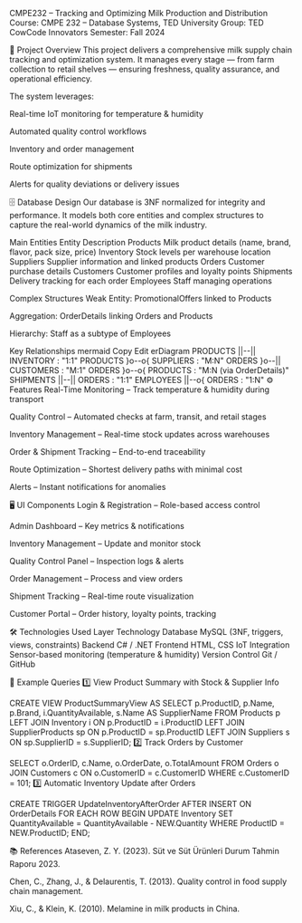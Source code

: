 CMPE232 – Tracking and Optimizing Milk Production and Distribution
Course: CMPE 232 – Database Systems, TED University
Group: TED CowCode Innovators
Semester: Fall 2024

📌 Project Overview
This project delivers a comprehensive milk supply chain tracking and optimization system. It manages every stage — from farm collection to retail shelves — ensuring freshness, quality assurance, and operational efficiency.

The system leverages:

Real-time IoT monitoring for temperature & humidity

Automated quality control workflows

Inventory and order management

Route optimization for shipments

Alerts for quality deviations or delivery issues

🗄 Database Design
Our database is 3NF normalized for integrity and performance.
It models both core entities and complex structures to capture the real-world dynamics of the milk industry.

Main Entities
Entity	Description
Products	Milk product details (name, brand, flavor, pack size, price)
Inventory	Stock levels per warehouse location
Suppliers	Supplier information and linked products
Orders	Customer purchase details
Customers	Customer profiles and loyalty points
Shipments	Delivery tracking for each order
Employees	Staff managing operations

Complex Structures
Weak Entity: PromotionalOffers linked to Products

Aggregation: OrderDetails linking Orders and Products

Hierarchy: Staff as a subtype of Employees

Key Relationships
mermaid
Copy
Edit
erDiagram
    PRODUCTS ||--|| INVENTORY : "1:1"
    PRODUCTS }o--o{ SUPPLIERS : "M:N"
    ORDERS }o--|| CUSTOMERS : "M:1"
    ORDERS }o--o{ PRODUCTS : "M:N (via OrderDetails)"
    SHIPMENTS ||--|| ORDERS : "1:1"
    EMPLOYEES ||--o{ ORDERS : "1:N"
⚙️ Features
Real-Time Monitoring – Track temperature & humidity during transport

Quality Control – Automated checks at farm, transit, and retail stages

Inventory Management – Real-time stock updates across warehouses

Order & Shipment Tracking – End-to-end traceability

Route Optimization – Shortest delivery paths with minimal cost

Alerts – Instant notifications for anomalies

🖥 UI Components
Login & Registration – Role-based access control

Admin Dashboard – Key metrics & notifications

Inventory Management – Update and monitor stock

Quality Control Panel – Inspection logs & alerts

Order Management – Process and view orders

Shipment Tracking – Real-time route visualization

Customer Portal – Order history, loyalty points, tracking

🛠 Technologies Used
Layer	Technology
Database	MySQL (3NF, triggers, views, constraints)
Backend	C# / .NET
Frontend	HTML, CSS
IoT Integration	Sensor-based monitoring (temperature & humidity)
Version Control	Git / GitHub

📂 Example Queries
1️⃣ View Product Summary with Stock & Supplier Info

CREATE VIEW ProductSummaryView AS
SELECT p.ProductID, p.Name, p.Brand, i.QuantityAvailable, s.Name AS SupplierName
FROM Products p
LEFT JOIN Inventory i ON p.ProductID = i.ProductID
LEFT JOIN SupplierProducts sp ON p.ProductID = sp.ProductID
LEFT JOIN Suppliers s ON sp.SupplierID = s.SupplierID;
2️⃣ Track Orders by Customer

SELECT o.OrderID, c.Name, o.OrderDate, o.TotalAmount
FROM Orders o
JOIN Customers c ON o.CustomerID = c.CustomerID
WHERE c.CustomerID = 101;
3️⃣ Automatic Inventory Update after Orders

CREATE TRIGGER UpdateInventoryAfterOrder
AFTER INSERT ON OrderDetails
FOR EACH ROW
BEGIN
    UPDATE Inventory
    SET QuantityAvailable = QuantityAvailable - NEW.Quantity
    WHERE ProductID = NEW.ProductID;
END;

📚 References
Ataseven, Z. Y. (2023). Süt ve Süt Ürünleri Durum Tahmin Raporu 2023.

Chen, C., Zhang, J., & Delaurentis, T. (2013). Quality control in food supply chain management.

Xiu, C., & Klein, K. (2010). Melamine in milk products in China.
